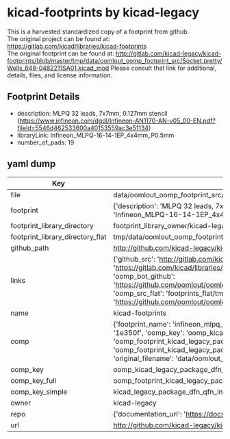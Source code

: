# kicad-footprints by kicad-legacy  
This is a harvested standardized copy of a footprint from github.  
The original project can be found at:  
https://gitlab.com/kicad/libraries/kicad-footprints  
The original footprint can be found at:
http://gitlab.com/kicad-legacy/kicad-footprints/blob/master/tmp/data/oomlout_oomp_footprint_src/Socket.pretty/Wells_648-0482211SA01.kicad_mod
Please consult that link for additional, details, files, and license information.  
## Footprint Details
* description: MLPQ 32 leads, 7x7mm, 0.127mm stencil (https://www.infineon.com/dgdl/Infineon-AN1170-AN-v05_00-EN.pdf?fileId=5546d462533600a40153559ac3e51134)  
* libraryLink: Infineon_MLPQ-16-14-1EP_4x4mm_P0.5mm  
* number_of_pads: 19  
## yaml dump  
| Key | Value |  
| --- | --- |  
| file | data/oomlout_oomp_footprint_src/kicad-footprints/Package_DFN_QFN.pretty/Infineon_MLPQ-16-14-1EP_4x4mm_P0.5mm.kicad_mod |  
| footprint | {'description': 'MLPQ 32 leads, 7x7mm, 0.127mm stencil (https://www.infineon.com/dgdl/Infineon-AN1170-AN-v05_00-EN.pdf?fileId=5546d462533600a40153559ac3e51134)', 'libraryLink': 'Infineon_MLPQ-16-14-1EP_4x4mm_P0.5mm', 'number_of_pads': 19} |  
| footprint_library_directory | footprint_library_owner/kicad-legacy_kicad-footprints |  
| footprint_library_directory_flat | tmp/data/oomlout_oomp_footprint_src/footprints_flat/kicad_legacy_package_dfn_qfn_infineon_mlpq_16_14_1ep_4x4mm_p0_5mm/working |  
| github_path | http://github.com/kicad-legacy/kicad-footprints/blob/master/tmp/data/oomlout_oomp_footprint_src/Package_DFN_QFN.pretty/Infineon_MLPQ-16-14-1EP_4x4mm_P0.5mm.kicad_mod |  
| links | {'github_src': 'http://gitlab.com/kicad-legacy/kicad-footprints/blob/master/tmp/data/oomlout_oomp_footprint_src/Socket.pretty/Wells_648-0482211SA01.kicad_mod', 'github_src_repo': 'https://gitlab.com/kicad/libraries/kicad-footprints', 'oomp_bot': 'tmp/data/oomlout_oomp_footprint_src/footprints/kicad_legacy_package_dfn_qfn_infineon_mlpq_16_14_1ep_4x4mm_p0_5mm/working', 'oomp_bot_github': 'https://github.com/oomlout/oomlout_oomp_footprint_bot/tree/main/tmp/data/oomlout_oomp_footprint_src/footprints/kicad_legacy_package_dfn_qfn_infineon_mlpq_16_14_1ep_4x4mm_p0_5mm/working', 'oomp_src_flat': 'footprints_flat/tmp/data/oomlout_oomp_footprint_src/footprints_flat/kicad_legacy_package_dfn_qfn_infineon_mlpq_16_14_1ep_4x4mm_p0_5mm/working', 'oomp_src_flat_github': 'https://github.com/oomlout/oomlout_oomp_footprint_src/tree/main/tmp/data/oomlout_oomp_footprint_src/footprints_flat/kicad_legacy_package_dfn_qfn_infineon_mlpq_16_14_1ep_4x4mm_p0_5mm/working'} |  
| name | kicad-footprints |  
| oomp | {'footprint_name': 'infineon_mlpq_16_14_1ep_4x4mm_p0_5mm', 'library_name': 'package_dfn_qfn', 'md5': '1e350f0efc5b7057063e7ceb46beb951', 'md5_10': '1e350f0efc', 'md5_5': '1e350', 'md5_6': '1e350f', 'oomp_key': 'oomp_kicad_legacy_package_dfn_qfn_infineon_mlpq_16_14_1ep_4x4mm_p0_5mm', 'oomp_key_extra': 'oomp_footprint_kicad_legacy_package_dfn_qfn_infineon_mlpq_16_14_1ep_4x4mm_p0_5mm', 'oomp_key_full': 'oomp_footprint_kicad_legacy_package_dfn_qfn_infineon_mlpq_16_14_1ep_4x4mm_p0_5mm_1e350f', 'oomp_key_simple': 'kicad_legacy_package_dfn_qfn_infineon_mlpq_16_14_1ep_4x4mm_p0_5mm', 'original_filename': 'data/oomlout_oomp_footprint_src/kicad-footprints/Package_DFN_QFN.pretty/Infineon_MLPQ-16-14-1EP_4x4mm_P0.5mm.kicad_mod', 'owner_name': 'kicad_legacy'} |  
| oomp_key | oomp_kicad_legacy_package_dfn_qfn_infineon_mlpq_16_14_1ep_4x4mm_p0_5mm |  
| oomp_key_full | oomp_footprint_kicad_legacy_package_dfn_qfn_infineon_mlpq_16_14_1ep_4x4mm_p0_5mm |  
| oomp_key_simple | kicad_legacy_package_dfn_qfn_infineon_mlpq_16_14_1ep_4x4mm_p0_5mm |  
| owner | kicad-legacy |  
| repo | {'documentation_url': 'https://docs.github.com/rest/repos/repos#get-a-repository', 'message': 'Not Found'} |  
| url | http://github.com/kicad-legacy/kicad-footprints |  

